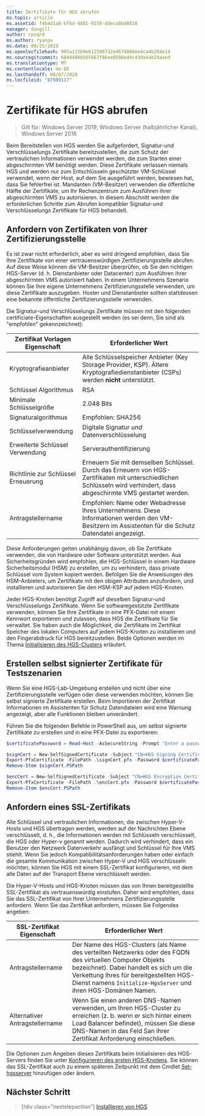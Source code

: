 ```yaml
---
title: Zertifikate für HGS abrufen
ms.topic: article
ms.assetid: f4b4d1a8-bf6d-4881-9150-ddeca8b48038
manager: dongill
author: rpsqrd
ms.author: ryanpu
ms.date: 09/25/2019
ms.openlocfilehash: 995a115b9e611500732e4674880ee4ca4b204e14
ms.sourcegitcommit: 68444968565667f86ee0586ed4c43da4ab24aaed
ms.translationtype: MT
ms.contentlocale: de-DE
ms.lasthandoff: 08/07/2020
ms.locfileid: "87989117"
---
```

# <a name="obtain-certificates-for-hgs"></a>Zertifikate für HGS abrufen

>Gilt für: Windows Server 2019, Windows Server (halbjährlicher Kanal), Windows Server 2016

Beim Bereitstellen von HGS werden Sie aufgefordert, Signatur-und Verschlüsselungs Zertifikate bereitzustellen, die zum Schutz der vertraulichen Informationen verwendet werden, die zum Starten einer abgeschirmten VM benötigt werden.
Diese Zertifikate verlassen niemals HGS und werden nur zum Entschlüsseln geschützter VM-Schlüssel verwendet, wenn der Host, auf dem Sie ausgeführt werden, bewiesen hat, dass Sie fehlerfrei ist.
Mandanten (VM-Besitzer) verwenden die öffentliche Hälfte der Zertifikate, um Ihr Rechenzentrum zum Ausführen ihrer abgeschirmten VMS zu autorisieren.
In diesem Abschnitt werden die erforderlichen Schritte zum Abrufen kompatibler Signatur-und Verschlüsselungs Zertifikate für HGS behandelt.

## <a name="request-certificates-from-your-certificate-authority"></a>Anfordern von Zertifikaten von Ihrer Zertifizierungsstelle

Es ist zwar nicht erforderlich, aber es wird dringend empfohlen, dass Sie Ihre Zertifikate von einer vertrauenswürdigen Zertifizierungsstelle abrufen.
Auf diese Weise können die VM-Besitzer überprüfen, ob Sie den richtigen HGS-Server (d. h. Dienstanbieter oder Datacenter) zum Ausführen ihrer abgeschirmten VMS autorisiert haben.
In einem Unternehmens Szenario können Sie Ihre eigene Unternehmens Zertifizierungsstelle verwenden, um diese Zertifikate auszugeben.
Hoster und Dienstanbieter sollten stattdessen eine bekannte öffentliche Zertifizierungsstelle verwenden.

Die Signatur-und Verschlüsselungs Zertifikate müssen mit den folgenden certificiate-Eigenschaften ausgestellt werden (es sei denn, Sie sind als "empfohlen" gekennzeichnet):

Zertifikat Vorlagen Eigenschaft | Erforderlicher Wert
------------------------------|----------------
Kryptografieanbieter               | Alle Schlüsselspeicher Anbieter (Key Storage Provider, KSP). Ältere Kryptografiedienstanbieter (CSPs) werden **nicht** unterstützt.
Schlüssel Algorithmus                 | RSA
Minimale Schlüsselgröße              | 2.048 Bits
Signaturalgorithmus           | Empfohlen: SHA256
Schlüsselverwendung                     | Digitale Signatur *und* Datenverschlüsselung
Erweiterte Schlüssel Verwendung            | Serverauthentifizierung
Richtlinie zur Schlüssel Erneuerung            | Erneuern Sie mit demselben Schlüssel. Durch das Erneuern von HGS-Zertifikaten mit unterschiedlichen Schlüsseln wird verhindert, dass abgeschirmte VMS gestartet werden.
Antragstellername                  | Empfohlen: Name oder Webadresse Ihres Unternehmens. Diese Informationen werden den VM-Besitzern im Assistenten für die Schutz Datendatei angezeigt.

Diese Anforderungen gelten unabhängig davon, ob Sie Zertifikate verwenden, die von Hardware oder Software unterstützt werden.
Aus Sicherheitsgründen wird empfohlen, die HGS-Schlüssel in einem Hardware Sicherheitsmodul (HSM) zu erstellen, um zu verhindern, dass private Schlüssel vom System kopiert werden.
Befolgen Sie die Anweisungen des HSM-Anbieters, um Zertifikate mit den obigen Attributen anzufordern, und installieren und autorisieren Sie den HSM-KSP auf jedem HGS-Knoten.

Jeder HGS-Knoten benötigt Zugriff auf dieselben Signatur-und Verschlüsselungs Zertifikate.
Wenn Sie softwaregestützte Zertifikate verwenden, können Sie Ihre Zertifikate in eine PFX-Datei mit einem Kennwort exportieren und zulassen, dass HGS die Zertifikate für Sie verwaltet.
Sie haben auch die Möglichkeit, die Zertifikate im Zertifikat Speicher des lokalen Computers auf jedem HGS-Knoten zu installieren und den Fingerabdruck für HGS bereitzustellen.
Beide Optionen werden im Thema [Initialisieren des HGS-Clusters](guarded-fabric-initialize-hgs.md) erläutert.

## <a name="create-self-signed-certificates-for-test-scenarios"></a>Erstellen selbst signierter Zertifikate für Testszenarien

Wenn Sie eine HGS-Lab-Umgebung erstellen und nicht über eine Zertifizierungsstelle verfügen oder diese verwenden möchten, können Sie selbst signierte Zertifikate erstellen.
Beim Importieren der Zertifikat Informationen im Assistenten für Schutz Datendateien wird eine Warnung angezeigt, aber alle Funktionen bleiben unverändert.

Führen Sie die folgenden Befehle in PowerShell aus, um selbst signierte Zertifikate zu erstellen und in eine PFX-Datei zu exportieren:

```powershell
$certificatePassword = Read-Host -AsSecureString -Prompt "Enter a password for the PFX file"

$signCert = New-SelfSignedCertificate -Subject "CN=HGS Signing Certificate"
Export-PfxCertificate -FilePath .\signCert.pfx -Password $certificatePassword -Cert $signCert
Remove-Item $signCert.PSPath

$encCert = New-SelfSignedCertificate -Subject "CN=HGS Encryption Certificate"
Export-PfxCertificate -FilePath .\encCert.pfx -Password $certificatePassword -Cert $encCert
Remove-Item $encCert.PSPath
```

## <a name="request-an-ssl-certificate"></a>Anfordern eines SSL-Zertifikats

Alle Schlüssel und vertraulichen Informationen, die zwischen Hyper-V-Hosts und HGS übertragen werden, werden auf der Nachrichten Ebene verschlüsselt, d. h., die Informationen werden mit Schlüsseln verschlüsselt, die HGS oder Hyper-v genannt werden. Dadurch wird verhindert, dass ein Benutzer den Netzwerk Datenverkehr ausfängt und Schlüssel für Ihre VMS stiehlt.
Wenn Sie jedoch Kompatibilitätsanforderungen haben oder einfach die gesamte Kommunikation zwischen Hyper-V und HGS verschlüsseln möchten, können Sie HGS mit einem SSL-Zertifikat konfigurieren, mit dem alle Daten auf der Transport Ebene verschlüsselt werden.

Die Hyper-V-Hosts und HGS-Knoten müssen das von Ihnen bereitgestellte SSL-Zertifikat als vertrauenswürdig einstufen. Daher wird empfohlen, dass Sie das SSL-Zertifikat von Ihrer Unternehmens Zertifizierungsstelle anfordern. Wenn Sie das Zertifikat anfordern, müssen Sie Folgendes angeben:

SSL-Zertifikat Eigenschaft | Erforderlicher Wert
-------------------------|---------------
Antragstellername             | Der Name des HGS-Clusters (als Name des verteilten Netzwerks oder des FQDN des virtuellen Computer Objekts bezeichnet). Dabei handelt es sich um die Verkettung Ihres für bereitgestellten HGS-Dienst namens `Initialize-HgsServer` und ihren HGS-Domänen Namen.
Alternativer Antragstellername | Wenn Sie einen anderen DNS-Namen verwenden, um Ihren HGS-Cluster zu erreichen (z. b. wenn er sich hinter einem Load Balancer befindet), müssen Sie diese DNS-Namen in das Feld San ihrer Zertifikat Anforderung einschließen.

Die Optionen zum Angeben dieses Zertifikats beim Initialisieren des HGS-Servers finden Sie unter [Konfigurieren des ersten HGS-Knotens](guarded-fabric-initialize-hgs.md).
Sie können das SSL-Zertifikat auch zu einem späteren Zeitpunkt mit dem Cmdlet [Set-hgsserver](/powershell/module/hgsserver/set-hgsserver?view=win10-ps) hinzufügen oder ändern.

## <a name="next-step"></a>Nächster Schritt

> [!div class="nextstepaction"]
> [Installieren von HGS](guarded-fabric-choose-where-to-install-hgs.md)
